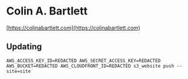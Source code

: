 # Colin A. Bartlett

[https://colinabartlett.com](https://colinabartlett.com)


## Updating

```
AWS_ACCESS_KEY_ID=REDACTED AWS_SECRET_ACCESS_KEY=REDACTED AWS_BUCKET=REDACTED AWS_CLOUDFRONT_ID=REDACTED s3_website push --site=site
```
